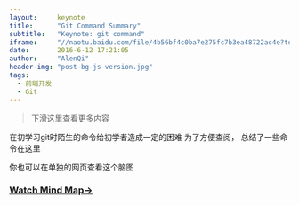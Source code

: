 ```yaml
---
layout:     keynote
title:      "Git Command Summary"
subtitle:   "Keynote: git command"
iframe:     "//naotu.baidu.com/file/4b56bf4c0ba7e275fc7b3ea48722ac4e?token=10f6af797055374f"
date:       2016-6-12 17:21:05
author:     "AlenQi"
header-img: "post-bg-js-version.jpg"
tags:
  - 前端开发
  - Git
---
```


> 下滑这里查看更多内容

在初学习git时陌生的命令给初学者造成一定的困难
为了方便查阅， 总结了一些命令在这里

你也可以在单独的网页查看这个脑图

### [Watch Mind Map→](//naotu.baidu.com/file/4b56bf4c0ba7e275fc7b3ea48722ac4e?token=10f6af797055374f)

